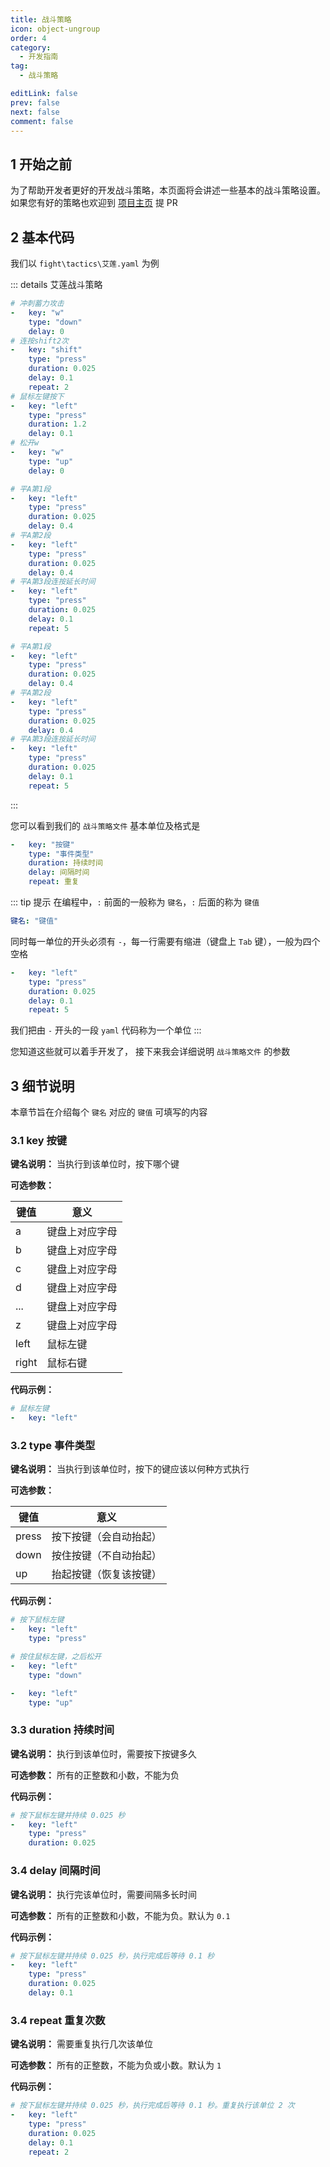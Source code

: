 ```yaml
---
title: 战斗策略
icon: object-ungroup
order: 4
category:
  - 开发指南
tag:
  - 战斗策略

editLink: false
prev: false
next: false
comment: false
---
```


## 1 开始之前

为了帮助开发者更好的开发战斗策略，本页面将会讲述一些基本的战斗策略设置。如果您有好的策略也欢迎到 [项目主页](https://github.com/?q=zenle) 提 PR

## 2 基本代码

我们以 `fight\tactics\艾莲.yaml` 为例

::: details 艾莲战斗策略
```yaml
# 冲刺蓄力攻击
-   key: "w"
    type: "down"
    delay: 0
# 连按shift2次
-   key: "shift"
    type: "press"
    duration: 0.025
    delay: 0.1
    repeat: 2
# 鼠标左键按下
-   key: "left"
    type: "press"
    duration: 1.2
    delay: 0.1
# 松开w
-   key: "w"
    type: "up"
    delay: 0

# 平A第1段
-   key: "left"
    type: "press"
    duration: 0.025
    delay: 0.4
# 平A第2段
-   key: "left"
    type: "press"
    duration: 0.025
    delay: 0.4
# 平A第3段连按延长时间
-   key: "left"
    type: "press"
    duration: 0.025
    delay: 0.1
    repeat: 5

# 平A第1段
-   key: "left"
    type: "press"
    duration: 0.025
    delay: 0.4
# 平A第2段
-   key: "left"
    type: "press"
    duration: 0.025
    delay: 0.4
# 平A第3段连按延长时间
-   key: "left"
    type: "press"
    duration: 0.025
    delay: 0.1
    repeat: 5
```
:::

您可以看到我们的 `战斗策略文件` 基本单位及格式是

```yaml
-   key: "按键"
    type: "事件类型"
    duration: 持续时间
    delay: 间隔时间
    repeat: 重复
```

::: tip 提示
在编程中，`:` 前面的一般称为 `键名`，`:` 后面的称为 `键值`

```yaml
键名: "键值"
```

同时每一单位的开头必须有 `-`，每一行需要有缩进（键盘上 `Tab` 键），一般为四个空格

```yaml
-   key: "left"
    type: "press"
    duration: 0.025
    delay: 0.1
    repeat: 5
```

我们把由 `-` 开头的一段 `yaml` 代码称为一个单位
:::

您知道这些就可以着手开发了， 接下来我会详细说明 `战斗策略文件` 的参数

## 3 细节说明

本章节旨在介绍每个 `键名` 对应的 `键值` 可填写的内容

### 3.1 key 按键

**键名说明：** 当执行到该单位时，按下哪个键

**可选参数：**

| 键值  | 意义           |
| ----- | -------------- |
| a     | 键盘上对应字母 |
| b     | 键盘上对应字母 |
| c     | 键盘上对应字母 |
| d     | 键盘上对应字母 |
| ...   | 键盘上对应字母 |
| z     | 键盘上对应字母 |
| left  | 鼠标左键       |
| right | 鼠标右键       |

**代码示例：**

```yaml
# 鼠标左键
-   key: "left"
```

### 3.2 type 事件类型

**键名说明：** 当执行到该单位时，按下的键应该以何种方式执行

**可选参数：**

| 键值  | 意义                   |
| ----- | ---------------------- |
| press | 按下按键（会自动抬起） |
| down  | 按住按键（不自动抬起） |
| up    | 抬起按键（恢复该按键） |

**代码示例：**

```yaml
# 按下鼠标左键
-   key: "left"
    type: "press"
```

```yaml
# 按住鼠标左键，之后松开
-   key: "left"
    type: "down"

-   key: "left"
    type: "up"
```

### 3.3 duration 持续时间

**键名说明：** 执行到该单位时，需要按下按键多久

**可选参数：** 所有的正整数和小数，不能为负

**代码示例：**

```yaml
# 按下鼠标左键并持续 0.025 秒
-   key: "left"
    type: "press"
    duration: 0.025
```

### 3.4 delay 间隔时间

**键名说明：** 执行完该单位时，需要间隔多长时间

**可选参数：** 所有的正整数和小数，不能为负。默认为 `0.1`

**代码示例：**

```yaml
# 按下鼠标左键并持续 0.025 秒，执行完成后等待 0.1 秒
-   key: "left"
    type: "press"
    duration: 0.025
    delay: 0.1
```

### 3.4 repeat 重复次数

**键名说明：** 需要重复执行几次该单位

**可选参数：** 所有的正整数，不能为负或小数。默认为 `1`

**代码示例：**

```yaml
# 按下鼠标左键并持续 0.025 秒，执行完成后等待 0.1 秒。重复执行该单位 2 次
-   key: "left"
    type: "press"
    duration: 0.025
    delay: 0.1
    repeat: 2
```